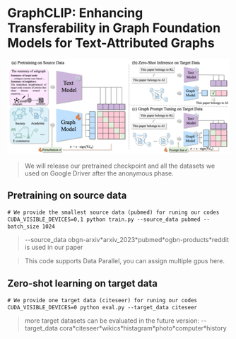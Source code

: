 # GraphCLIP: Enhancing Transferability in Graph Foundation Models for Text-Attributed Graphs
![](assets/graphclip.png)

> We will release our pretrained checkpoint and all the datasets we used  on Google Driver after the anonymous phase.

## Pretraining on source data
```
# We provide the smallest source data (pubmed) for runing our codes
CUDA_VISIBLE_DEVICES=0,1 python train.py --source_data pubmed --batch_size 1024
```

> --source_data obgn-arxiv\*arxiv\_2023\*pubmed\*ogbn-products\*reddit is used in our paper

> This code supports Data Parallel, you can assign multiple gpus here.
## Zero-shot learning on target data
```
# We provide one target data (citeseer) for runing our codes
CUDA_VISIBLE_DEVICES=0 python eval.py --target_data citeseer
```

> more target datasets can be evaluated in the future version: --target_data cora\*citeseer\*wikics\*histagram\*photo\*computer\*history
